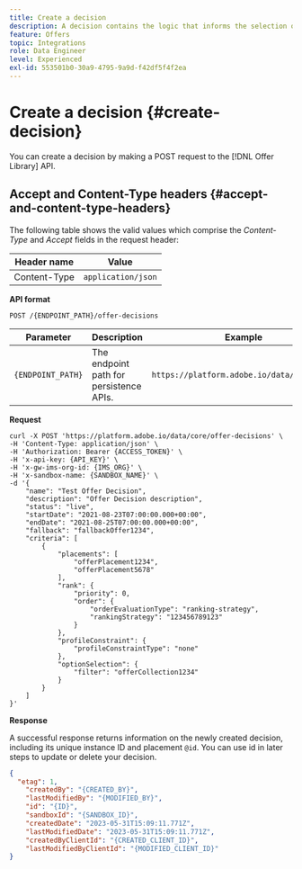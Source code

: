 ```yaml
---
title: Create a decision
description: A decision contains the logic that informs the selection of an offer.
feature: Offers
topic: Integrations
role: Data Engineer
level: Experienced
exl-id: 553501b0-30a9-4795-9a9d-f42df5f4f2ea
---
```

# Create a decision {#create-decision}

You can create a decision by making a POST request to the [!DNL Offer Library] API.

## Accept and Content-Type headers {#accept-and-content-type-headers}

The following table shows the valid values which comprise the *Content-Type* and *Accept* fields in the request header:

| Header name | Value |
| ----------- | ----- |
| Content-Type | `application/json` |

**API format**

```http
POST /{ENDPOINT_PATH}/offer-decisions
```

| Parameter | Description | Example |
| --------- | ----------- | ------- |
| `{ENDPOINT_PATH}` | The endpoint path for persistence APIs. | `https://platform.adobe.io/data/core/dps/` |

**Request**

```shell
curl -X POST 'https://platform.adobe.io/data/core/offer-decisions' \
-H 'Content-Type: application/json' \
-H 'Authorization: Bearer {ACCESS_TOKEN}' \
-H 'x-api-key: {API_KEY}' \
-H 'x-gw-ims-org-id: {IMS_ORG}' \
-H 'x-sandbox-name: {SANDBOX_NAME}' \
-d '{
    "name": "Test Offer Decision",
    "description": "Offer Decision description",
    "status": "live",
    "startDate": "2021-08-23T07:00:00.000+00:00",
    "endDate": "2021-08-25T07:00:00.000+00:00",
    "fallback": "fallbackOffer1234",
    "criteria": [
        {
            "placements": [
                "offerPlacement1234",
                "offerPlacement5678"
            ],
            "rank": {
                "priority": 0,
                "order": {
                    "orderEvaluationType": "ranking-strategy",
                    "rankingStrategy": "123456789123"
                }
            },
            "profileConstraint": {
                "profileConstraintType": "none"
            },
            "optionSelection": {
                "filter": "offerCollection1234"
            }
        }
    ]
}'
```

**Response**

A successful response returns information on the newly created decision, including its unique instance ID and placement `@id`. You can use id in later steps to update or delete your decision.

```json
{
  "etag": 1,
    "createdBy": "{CREATED_BY}",
    "lastModifiedBy": "{MODIFIED_BY}",
    "id": "{ID}",
    "sandboxId": "{SANDBOX_ID}",
    "createdDate": "2023-05-31T15:09:11.771Z",
    "lastModifiedDate": "2023-05-31T15:09:11.771Z",
    "createdByClientId": "{CREATED_CLIENT_ID}",
    "lastModifiedByClientId": "{MODIFIED_CLIENT_ID}"
}
```
